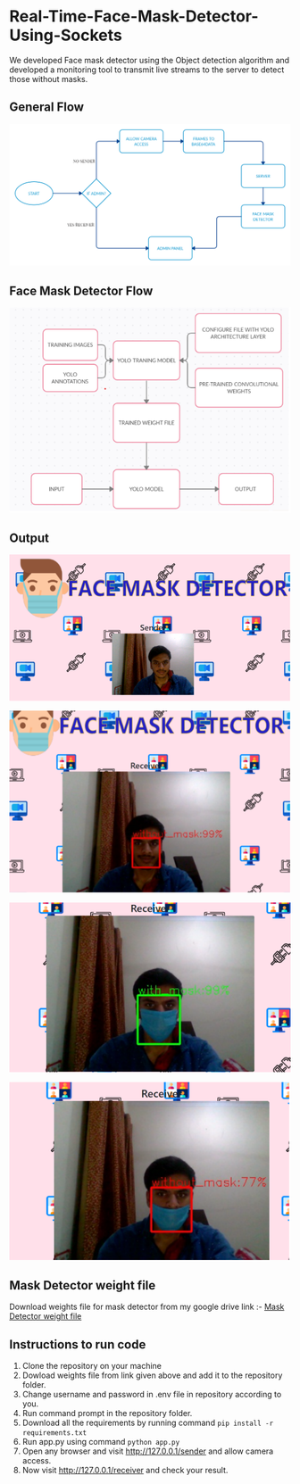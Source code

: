 # Real-Time-Face-Mask-Detector-Using-Sockets
We developed Face mask detector using the Object detection algorithm and developed a monitoring tool to transmit live streams to the server to detect those without masks.

## General Flow
![General Flow](/static/general-flow.jpg)

## Face Mask Detector Flow
![Face Mask Detector Flow](/static/yolo-mask-algo.png)

## Output

![Sender](/static/sender-image.png)

![Receiver 1](/static/1.png)

![Receiver 2](/static/2.png)

![Receiver 3](/static/3.png)

## Mask Detector weight file
Download weights file for mask detector from my google drive link :- [Mask Detector weight file](https://drive.google.com/file/d/14Ipi7mf-om2hQO-ySY3t5W7urQls1gRw/view?usp=sharing)

## Instructions to run code
1. Clone the repository on your machine
2. Dowload weights file from link given above and add it to the repository folder.
3. Change username and password in .env file in repository according to you.
4. Run command prompt in the repository folder.
4. Download all the requirements by running command `pip install -r requirements.txt`
5. Run app.py using command `python app.py`
6. Open any browser and visit http://127.0.0.1/sender and allow camera access.
7. Now visit http://127.0.0.1/receiver and check your result.
